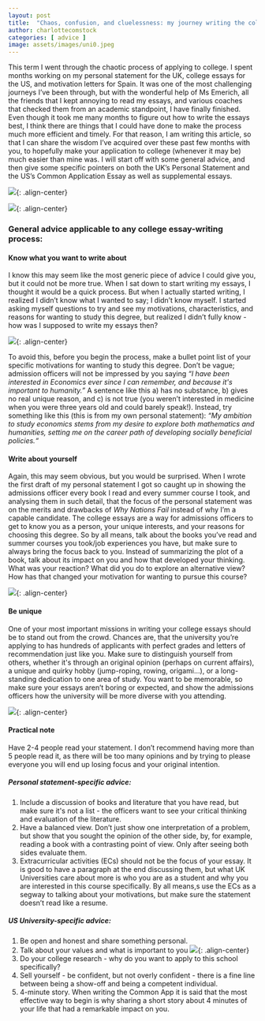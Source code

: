 ```yaml
---
layout: post
title:  "Chaos, confusion, and cluelessness: my journey writing the college essay"
author: charlottecomstock
categories: [ advice ]
image: assets/images/uni0.jpeg
---
```


This term I went through the chaotic process of applying to college. I spent months working on my personal statement for the UK, college essays for the US, and motivation letters for Spain. It was one of the most challenging journeys I’ve been through, but with the wonderful help of Ms Emerich, all the friends that I kept annoying to read my essays, and various coaches that checked them from an academic standpoint, I have finally finished. Even though it took me many months to figure out how to write the essays best, I think there are things that I could have done to make the process much more efficient and timely. For that reason, I am writing this article, so that I can share the wisdom I’ve acquired over these past few months with you, to hopefully make your application to college (whenever it may be) much easier than mine was. I will start off with some general advice, and then give some specific pointers on both the UK’s Personal Statement and the US’s Common Application Essay as well as supplemental essays. 

![](/assets/images/uni1.jpeg){: .align-center}

![](/assets/images/uni2.png){: .align-center}

### General advice applicable to any college essay-writing process:
#### Know what you want to write about
I know this may seem like the most generic piece of advice I could give you, but it could not be more true. When I sat down to start writing my essays, I thought it would be a quick process. But when I actually started writing, I realized I didn’t know what I wanted to say; I didn’t know myself. I started asking myself questions to try and see my motivations, characteristics, and reasons for wanting to study this degree, but realized I didn’t fully know - how was I supposed to write my essays then? 


![](/assets/images/uni3.jpeg){: .align-center}


To avoid this, before you begin the process, make a bullet point list of your specific motivations for wanting to study this degree. Don’t be vague; admission officers will not be impressed by you saying _“I have been interested in Economics ever since I can remember, and because it's important to humanity.”_ A sentence like this a) has no substance, b) gives no real unique reason, and c) is not true (you weren’t interested in medicine when you were three years old and could barely speak!). Instead, try something like this (this is from my own personal statement): _“My ambition to study economics stems from my desire to explore both mathematics and humanities, setting me on the career path of developing socially beneficial policies.“_

#### Write about yourself

Again, this may seem obvious, but you would be surprised. When I wrote the first draft of my personal statement I got so caught up in showing the admissions officer every book I read and every summer course I took, and analysing them in such detail, that the focus of the personal statement was on the merits and drawbacks of _Why Nations Fail_ instead of why I’m a capable candidate. The college essays are a way for admissions officers to get to know you as a person, your unique interests, and your reasons for choosing this degree. So by all means, talk about the books you’ve read and summer courses you took/job experiences you have, but make sure to always bring the focus back to you. Instead of summarizing the plot of a book, talk about its impact on you and how that developed your thinking. What was your reaction? What did you do to explore an alternative view? How has that changed your motivation for wanting to pursue this course?


![](/assets/images/uni4.jpeg){: .align-center}


#### Be unique

One of your most important missions in writing your college essays should be to stand out from the crowd. Chances are, that the university you’re applying to has hundreds of applicants with perfect grades and letters of recommendation just like you. Make sure to distinguish yourself from others, whether it's through an original opinion (perhaps on current affairs), a unique and quirky hobby (jump-roping, rowing, origami…), or a long-standing dedication to one area of study. You want to be memorable, so make sure your essays aren’t boring or expected, and show the admissions officers how the university will be more diverse with you attending. 


![](/assets/images/uni5.jpeg){: .align-center}

#### Practical note

Have 2-4 people read your statement. I don’t recommend having more than 5 people read it, as there will be too many opinions and by trying to please everyone you will end up losing focus and your original intention.  

##### Personal statement-specific advice:
1. Include a discussion of books and literature that you have read, but make sure it's not a list - the officers want to see your critical thinking and evaluation of the literature.
2. Have a balanced view. Don’t just show one interpretation of a problem, but show that you sought the opinion of the other side, by, for example, reading a book with a contrasting point of view. Only after seeing both sides evaluate them. 
3. Extracurricular activities (ECs) should not be the focus of your essay. It is good to have a paragraph at the end discussing them, but what UK Universities care about more is who you are as a student and why you are interested in this course specifically. By all means,s use the ECs as a segway to talking about your motivations, but make sure the statement doesn’t read like a resume. 

##### US University-specific advice:

1. Be open and honest and share something personal. 
2. Talk about your values and what is important to you
![](/assets/images/uni6.png){: .align-center}
3. Do your college research - why do you want to apply to this school specifically? 
4. Sell yourself - be confident, but not overly confident - there is a fine line between being a show-off and being a competent individual. 
5. 4-minute story. When writing the Common App it is said that the most effective way to begin is why sharing a short story about 4 minutes of your life that had a remarkable impact on you. 

